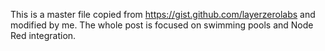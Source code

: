 
This is a master file copied from https://gist.github.com/layerzerolabs and modified by me.
The whole post is focused on swimming pools and Node Red integration.

